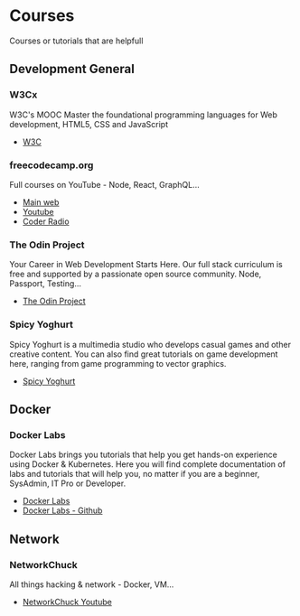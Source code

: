 # Courses
Courses or tutorials that are helpfull


## Development General

### W3Cx
W3C's MOOC
Master the foundational programming languages for Web development, HTML5, CSS and JavaScript

* [W3C](https://w3cx.org/)


### freecodecamp.org
Full courses on YouTube - Node, React, GraphQL...

 * [Main web](https://www.freecodecamp.org/)
 * [Youtube](https://www.youtube.com/channel/UC8butISFwT-Wl7EV0hUK0BQ)
 * [Coder Radio](https://coderadio.freecodecamp.org/)


### The Odin Project
Your Career in Web Development Starts Here. Our full stack curriculum is free and supported by a passionate open source community.
Node, Passport, Testing...

* [The Odin Project](https://theodinproject.com/)

### Spicy Yoghurt
Spicy Yoghurt is a multimedia studio who develops casual games and other creative content. You can also find great tutorials on game development here, ranging from game programming to vector graphics.

* [Spicy Yoghurt](https://spicyyoghurt.com/)



## Docker


### Docker Labs
Docker Labs brings you tutorials that help you get hands-on experience using Docker & Kubernetes. Here you will find complete documentation of labs and tutorials that will help you, no matter if you are a beginner, SysAdmin, IT Pro or Developer.

* [Docker Labs](https://dockerlabs.collabnix.com/)
* [Docker Labs - Github](https://github.com/collabnix/dockerlabs)



## Network

### NetworkChuck
All things hacking & network - Docker, VM...

* [NetworkChuck Youtube](https://www.youtube.com/channel/UC9x0AN7BWHpCDHSm9NiJFJQ)